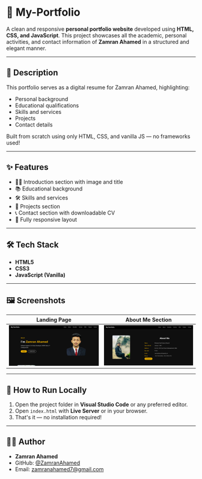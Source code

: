 # 💼 My-Portfolio

A clean and responsive **personal portfolio website** developed using **HTML, CSS, and JavaScript**. This project showcases all the academic, personal activities, and contact information of **Zamran Ahamed** in a structured and elegant manner.

---

## 📌 Description

This portfolio serves as a digital resume for Zamran Ahamed, highlighting:

- Personal background
- Educational qualifications
- Skills and services
- Projects
- Contact details

Built from scratch using only HTML, CSS, and vanilla JS — no frameworks used!

---

## ✨ Features

- 🧑‍💼 Introduction section with image and title
- 📚 Educational background
- 🛠️ Skills and services
- 💼 Projects section
- 📞 Contact section with downloadable CV
- 📱 Fully responsive layout

---

## 🛠️ Tech Stack

- **HTML5**
- **CSS3**
- **JavaScript (Vanilla)**

---

## 🖼️ Screenshots

| Landing Page | About Me Section |
|--------------|------------------|
| ![Landing](./assets/Portfolio1.png) | ![About](./assets/Portfolio2.png) |

---

## 🚀 How to Run Locally

1. Open the project folder in **Visual Studio Code** or any preferred editor.
2. Open `index.html` with **Live Server** or in your browser.
3. That's it — no installation required!

---

## 👨‍💻 Author

- **Zamran Ahamed**
- GitHub: [@ZamranAhamed](https://github.com/ZamranAhamed)
- Email: zamranahamed7@gmail.com

